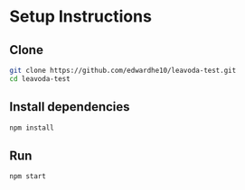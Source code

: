 # Setup Instructions
## Clone
```bash
git clone https://github.com/edwardhe10/leavoda-test.git
cd leavoda-test
```
## Install dependencies
```bash
npm install
```
## Run
```bash
npm start
```
